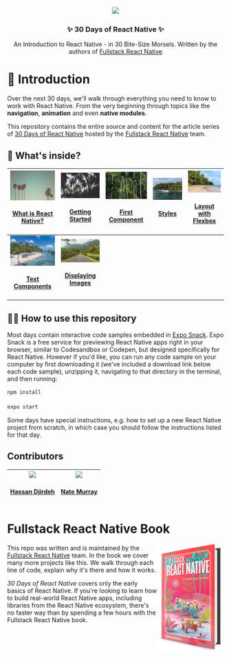 <p align="center">
  <img src="./images/30-days-of-react-native-hardcover@2x_v2.png"/>
</p>
<h3 align="center">
  ✨ 30 Days of React Native ✨
</h3>
<p align="center">
  An Introduction to React Native - in 30 Bite-Size Morsels. Written by the authors of <a href="https://www.fullstackreact.com/react-native/">Fullstack React Native</a></a>
</p>

# 🚀 Introduction

Over the next 30 days, we'll walk through everything you need to know to work with React Native. From the very beginning through topics like the **navigation**, **animation** and even **native modules**.

This repository contains the entire source and content for the article series of [30 Days of React Native](https://www.fullstack.io/30-days-of-react-native) hosted by the [Fullstack React Native](https://www.fullstackreact.com/react-native/) team.

## 👀 What's inside?

<!-- prettier-ignore -->
|  <a align='center' href='./day-01'><img src='./day-01/public/article-image.jpg' width='140px;' /></a><h4 align='center'><a href='./day-01'>What is React Native?</a><h4> | <a href='./day-02'><img src='./day-02/public/article-image.jpg' width='140px;' /></a><h4 align='center'><a href='./day-02'>Getting Started</a><h4> | <a href='./day-03'><img src='./day-03/public/article-image.jpg' width='140px;' /></a><h4 align='center'><a href='./day-03'>First Component</a><h4> | <a href='./day-04'><img src='./day-04/public/article-image.jpg' width='140px;' /></a><h4 align='center'><a href='./day-04'>Styles</a><h4> | <a href='./day-05'><img src='./day-05/public/article-image.jpg' width='140px;' /></a><h4 align='center'><a href='./day-05'>Layout with Flexbox</a><h4>  |
|:-:|:-:|---|---|---|
|  <a href='./day-06'><img src='./day-06/public/article-image.jpg' width='140px;' /></a><h4 align='center'><a href='./day-06'>Text Components</a><h4> | <a href='./day-07'><img src='./day-07/public/article-image.jpg' width='140px;' /></a><h4 align='center'><a href='./day-07'>Displaying Images</a><h4>| | | |

## 👩‍🏫 How to use this repository

Most days contain interactive code samples embedded in [Expo Snack](https://snack.expo.io/). Expo Snack is a free service for previewing React Native apps right in your browser, similar to Codesandbox or Codepen, but designed specifically for React Native. However if you'd like, you can run any code sample on your computer by first downloading it (we've included a download link below each code sample), unzipping it, navigating to that directory in the terminal, and then running:

```bash
npm install

expo start
```

Some days have special instructions, e.g. how to set up a new React Native project from scratch, in which case you should follow the instructions listed for that day.

## Contributors

<!-- ALL-CONTRIBUTORS-LIST:START - Do not remove or modify this section -->
<!-- prettier-ignore -->
| <a href='https://twitter.com/djirdehh'><img src='https://pbs.twimg.com/profile_images/973750616487993344/fqDSTrb__400x400.jpg' width='140px;'/><h4 align='center'><a href='https://twitter.com/djirdehh'>Hassan Djirdeh</a></h4> | <a href='https://newline.co'><img src='https://avatars2.githubusercontent.com/u/4318?v=4' width='140px;'/><h4 align='center'><a href='https://newline.co'>Nate Murray</a></h4> |
| :---: | :---: |

<!-- ALL-CONTRIBUTORS-LIST:END -->

# Fullstack React Native Book

<a href="https://www.fullstackreact.com/react-native/">
  <img align="right" src="images/fullstack-react-native-book-cover.png" alt="Fullstack React Native Book" width="155" height="250" />
</a>

This repo was written and is maintained by the [Fullstack React Native](https://www.fullstackreact.com/react-native/) team. In the book we cover many more projects like this. We walk through each line of code, explain why it's there and how it works.

_30 Days of React Native_ covers only the early basics of React Native. If you're looking to learn how to build real-world React Native apps, including libraries from the React Native ecosystem, there's no faster way than by spending a few hours with the Fullstack React Native book.
